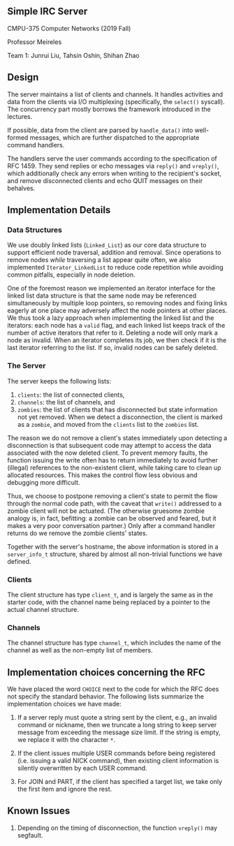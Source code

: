 ## Simple IRC Server
CMPU-375 Computer Networks (2019 Fall)

Professor Meireles

Team 1: Junrui Liu, Tahsin Oshin, Shihan Zhao

## Design

The server maintains a list of clients and channels. It handles activities and data from the clients via I/O multiplexing (specifically, the `select()` syscall). The concurrency part mostly borrows the framework introduced in the lectures.

If possible, data from the client are parsed by `handle_data()` into well-formed messages, which are further dispatched to the appropriate command handlers.

The handlers serve the user commands according to the specification of RFC 1459. They send replies or echo messages via `reply()` and `vreply()`, which additionally check any errors when writing to the recipient's socket, and remove disconnected clients and echo QUIT messages on their behalves.

## Implementation Details

### Data Structures
We use doubly linked lists (`Linked_List`) as our core data structure to support efficient node traversal, addition and removal. Since operations to remove nodes *while* traversing a list appear quite often, we also implemented `Iterator_LinkedList` to reduce code repetition while avoiding common pitfalls, especially in node deletion.

One of the foremost reason we implemented an iterator interface for the linked list data structure is that the same node may be referenced simultaneously by multiple loop pointers, so removing nodes and fixing links eagerly at one place may adversely affect the node pointers at other places. We thus took a lazy approach when implementing the linked list and the iterators: each node has a `valid` flag, and each linked list keeps track of the number of active iterators that refer to it. Deleting a node will only mark a node as invalid. When an iterator completes its job, we then check if it is the last iterator referring to the list. If so, invalid nodes can be safely deleted.

### The Server
The server keeps the following lists:
1. `clients`: the list of connected clients,
2. `channels`: the list of channels, and
3. `zombies`: the list of clients that has disconnected but state information not yet removed. When we detect a disconnection, the client is marked as a `zombie`, and moved from the `clients` list to the `zombies` list.
   
The reason we do not remove a client's states immediately upon detecting a disconnection is that subsequent code may attempt to access the data associated with the now deleted client. To prevent memory faults, the function issuing the write often has to return immediately to avoid further (illegal) references to the non-existent client, while taking care to clean up allocated resources. This makes the control flow less obvious and debugging more difficult. 

Thus, we choose to postpone removing a client's state to permit the flow through the normal code path, with the caveat that `write()` addressed to a zombie client will not be actuated. (The otherwise gruesome zombie analogy is, in fact, befitting: a zombie can be observed and feared, but it makes a very poor conversation partner.) Only after a command handler returns do we remove the zombie clients' states.

Together with the server's hostname, the above information is stored in a `server_info_t` structure, shared by almost all non-trivial functions we have defined.

### Clients
The client structure has type `client_t`, and is largely the same as in the starter code, with the channel name being replaced by a pointer to the actual channel structure.

### Channels

The channel structure has type `channel_t`, which includes the name of the channel as well as the non-empty list of members.


## Implementation choices concerning the RFC

We have placed the word `CHOICE` next to the code for which the RFC does not specify the standard behavior. The following lists summarize the implementation choices we have made:

1. If a server reply must quote a string sent by the client, e.g., an invalid command or nickname, then we truncate a long string to keep server message from exceeding the message size limit. If the string is empty, we replace it with the character `*`.

2. If the client issues multiple USER commands before being registered (i.e. issuing a valid NICK command), then existing client information is silently overwritten by each USER command.

3. For JOIN and PART, if the client has specified a target list, we take only the first item and ignore the rest.

<!-- 4. If a client parts a channel (both explicitly it was a PART message or implicitly if the client joins another channel), we echo PART instead of QUIT to channel -->


## Known Issues
1. Depending on the timing of disconnection, the function `vreply()` may segfault.